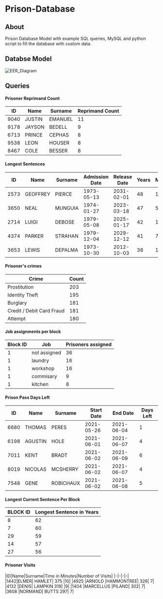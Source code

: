 # Prison-Database
## About
Prison Database Model with example SQL queries, MySQL and python script to fill the database with custom data.

## Databse Model
![EER_Diagram](https://user-images.githubusercontent.com/61971053/120490176-7b99ae00-c3b8-11eb-9ceb-784ce5958b25.png)

## Queries

#### Prisoner Reprimand Count
|ID|Name|Surname|Reprimand Count|
|----|------|-------|--|
|9040|JUSTIN|EMANUEL|11|
|9178|JAYSON|BEDELL |9 |
|6713|PRINCE|CEPHAS |8 |
|9538|LEON  |HOUSER |8 |
|8467|COLE  |BESSER |8 |

#### Longest Sentences
|ID|Name|Surname|Admission Date|Release Date|Years|Months|Days|Days Left|
|---|--------|--------|-----------|----------|----|--|--|-------|
|2573|GEOFFREY|PIERCE	|1973-05-13	|2031-02-01|	48|	1|22|3530|
|3650|NEAL    |MUNGUIA	|1974-01-27 |2023-03-18|	47|	5|8 |653|
|2714|LUIGI   |DEBOSE	|1979-05-08	|2025-01-17|	42|	1|27|1324|
|4374|PARKER	 |STRAHAN	|1979-12-04	|2029-12-12|	41|	7|1	|3114|
|3653|LEWIS	 |DEPALMA	|1973-10-30	|2012-10-03|	38|	1|6	|Released|


#### Prisoner's crimes
|Crime|Count|
|----|----|
|Prostitution|	203|
|Identity Theft|	195|
|Burglary|	181|
|Credit / Debit Card Fraud|	181|
|Attempt|	180|

#### Job assignments per block
|Block ID|Job|Prisoners assigned|
|----|----|----|
|1	|not assigned|	36|
|1	|laundry	|16|
|1|	workshop	|16|
|1|	commisary|	9|
|1|	kitchen	|8|

#### Prison Pass Days Left
|ID|Name|Surname|Start Date|End Date|Days Left|
|----|----|----|---|----|----|
|6680	|THOMAS|	PERES|2021-05-26|	2021-06-04	|1|
|6198	|AGUSTIN	|HOLE	|2021-06-01|	2021-06-07|	4|
|7011	|KENT	|BRADT	|2021-06-02|	2021-06-09	|6|
|8019	|NICOLAS|MCSHERRY	|2021-06-02	|2021-06-07|	4|
|7548	|GENE	|ROBICHAUX	|2021-06-02	|2021-06-08|	5|


#### Longest Current Sentence Per Block
|BLOCK ID |Longest Sentence in Years|
|-|-|
|8	|62|
|7	|60|
|29|	59|
|14	|57|
|27|	56|

#### Prisoner Visits
|ID|Name|Surname|Time in Minutes|Number of Visits|
|-|-|-|-|
|1442|ELMER|	HAMLET|	375	|10|
|4925	|ARNOLD	|HAMMONTREE|	326|	7|
|4132	|DENIS|	LAMPKIN	319|	|9|
|1404	|MARCELLUS	|PILAND|	302|	7|
|3608	|NORMAND|	BUTTS	297|	7|

